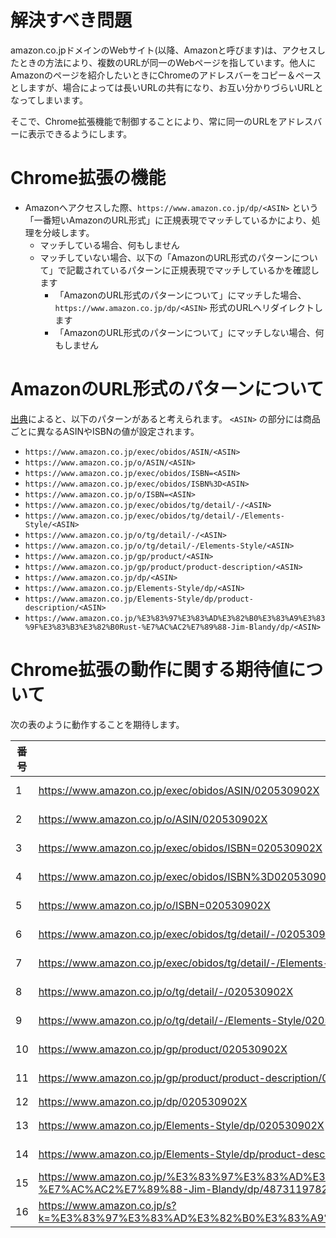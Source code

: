 # 解決すべき問題

amazon.co.jpドメインのWebサイト(以降、Amazonと呼びます)は、アクセスしたときの方法により、複数のURLが同一のWebページを指しています。他人にAmazonのページを紹介したいときにChromeのアドレスバーをコピー＆ペースとしますが、場合によっては長いURLの共有になり、お互い分かりづらいURLとなってしまいます。

そこで、Chrome拡張機能で制御することにより、常に同一のURLをアドレスバーに表示できるようにします。


# Chrome拡張の機能

- Amazonへアクセスした際、`https://www.amazon.co.jp/dp/<ASIN>` という「一番短いAmazonのURL形式」に正規表現でマッチしているかにより、処理を分岐します。
  - マッチしている場合、何もしません
  - マッチしていない場合、以下の「AmazonのURL形式のパターンについて」で記載されているパターンに正規表現でマッチしているかを確認します
    - 「AmazonのURL形式のパターンについて」にマッチした場合、 `https://www.amazon.co.jp/dp/<ASIN>` 形式のURLへリダイレクトします
    - 「AmazonのURL形式のパターンについて」にマッチしない場合、何もしません


# AmazonのURL形式のパターンについて

[出典](https://unoh.github.io/2008/03/25/amazonurlasin.html)によると、以下のパターンがあると考えられます。 `<ASIN>` の部分には商品ごとに異なるASINやISBNの値が設定されます。

- `https://www.amazon.co.jp/exec/obidos/ASIN/<ASIN>`
- `https://www.amazon.co.jp/o/ASIN/<ASIN>`
- `https://www.amazon.co.jp/exec/obidos/ISBN=<ASIN>`
- `https://www.amazon.co.jp/exec/obidos/ISBN%3D<ASIN>`
- `https://www.amazon.co.jp/o/ISBN=<ASIN>`
- `https://www.amazon.co.jp/exec/obidos/tg/detail/-/<ASIN>`
- `https://www.amazon.co.jp/exec/obidos/tg/detail/-/Elements-Style/<ASIN>`
- `https://www.amazon.co.jp/o/tg/detail/-/<ASIN>`
- `https://www.amazon.co.jp/o/tg/detail/-/Elements-Style/<ASIN>`
- `https://www.amazon.co.jp/gp/product/<ASIN>`
- `https://www.amazon.co.jp/gp/product/product-description/<ASIN>`
- `https://www.amazon.co.jp/dp/<ASIN>`
- `https://www.amazon.co.jp/Elements-Style/dp/<ASIN>`
- `https://www.amazon.co.jp/Elements-Style/dp/product-description/<ASIN>`
- `https://www.amazon.co.jp/%E3%83%97%E3%83%AD%E3%82%B0%E3%83%A9%E3%83%9F%E3%83%B3%E3%82%B0Rust-%E7%AC%AC2%E7%89%88-Jim-Blandy/dp/<ASIN>`

# Chrome拡張の動作に関する期待値について

次の表のように動作することを期待します。

|番号|URL|動作|
|---|---|---|
|1|https://www.amazon.co.jp/exec/obidos/ASIN/020530902X|`https://www.amazon.co.jp/dp/020530902X` へリダイレクト|
|2|https://www.amazon.co.jp/o/ASIN/020530902X|`https://www.amazon.co.jp/dp/020530902X` へリダイレクト|
|3|https://www.amazon.co.jp/exec/obidos/ISBN=020530902X|`https://www.amazon.co.jp/dp/020530902X` へリダイレクト|
|4|https://www.amazon.co.jp/exec/obidos/ISBN%3D020530902X|`https://www.amazon.co.jp/dp/020530902X` へリダイレクト|
|5|https://www.amazon.co.jp/o/ISBN=020530902X|`https://www.amazon.co.jp/dp/020530902X` へリダイレクト|
|6|https://www.amazon.co.jp/exec/obidos/tg/detail/-/020530902X|`https://www.amazon.co.jp/dp/020530902X` へリダイレクト|
|7|https://www.amazon.co.jp/exec/obidos/tg/detail/-/Elements-Style/020530902X|`https://www.amazon.co.jp/dp/020530902X` へリダイレクト|
|8|https://www.amazon.co.jp/o/tg/detail/-/020530902X|`https://www.amazon.co.jp/dp/020530902X` へリダイレクト|
|9|https://www.amazon.co.jp/o/tg/detail/-/Elements-Style/020530902X|`https://www.amazon.co.jp/dp/020530902X` へリダイレクト|
|10|https://www.amazon.co.jp/gp/product/020530902X|`https://www.amazon.co.jp/dp/020530902X` へリダイレクト|
|11|https://www.amazon.co.jp/gp/product/product-description/020530902X|`https://www.amazon.co.jp/dp/020530902X` へリダイレクト|
|12|https://www.amazon.co.jp/dp/020530902X|何もしない|
|13|https://www.amazon.co.jp/Elements-Style/dp/020530902X|`https://www.amazon.co.jp/dp/020530902X` へリダイレクト|
|14|https://www.amazon.co.jp/Elements-Style/dp/product-description/020530902X|`https://www.amazon.co.jp/dp/020530902X` へリダイレクト|
|15|https://www.amazon.co.jp/%E3%83%97%E3%83%AD%E3%82%B0%E3%83%A9%E3%83%9F%E3%83%B3%E3%82%B0Rust-%E7%AC%AC2%E7%89%88-Jim-Blandy/dp/4873119782/|`https://www.amazon.co.jp/dp/020530902X` へリダイレクト|
|16|https://www.amazon.co.jp/s?k=%E3%83%97%E3%83%AD%E3%82%B0%E3%83%A9%E3%83%9F%E3%83%B3%E3%82%B0+rust+%E7%AC%AC2%E7%89%88|何もしない|